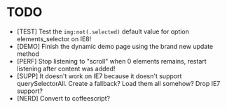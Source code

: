 TODO
====

* [TEST] Test the `img:not(.selected)` default value for option elements_selector on IE8!
* [DEMO] Finish the dynamic demo page using the brand new update method
* [PERF] Stop listening to "scroll" when 0 elements remains, restart listening after content was added!
* [SUPP] It doesn't work on IE7 because it doesn't support querySelectorAll. Create a fallback? Load them all somehow? Drop IE7 support?
* [NERD] Convert to coffeescript?